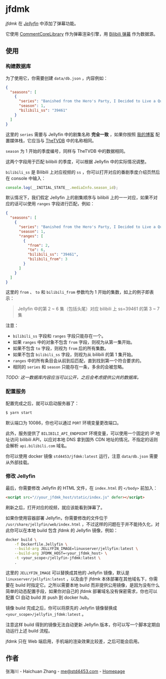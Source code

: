 # jfdmk

_jfdmk_ 在 [_Jellyfin_](https://jellyfin.org/) 中添加了弹幕功能。

它使用 [CommentCoreLibrary](https://github.com/jabbany/CommentCoreLibrary) 作为弹幕渲染引擎，用 [Bilibili 弹幕](https://github.com/SocialSisterYi/bilibili-API-collect/blob/master/danmaku/danmaku_xml.md) 作为数据源。

## 使用

### 构建数据库

为了使用它，你需要创建 `data/db.json` ，内容例如：

```json
{
  "seasons": [
    {
      "series": "Banished from the Hero's Party, I Decided to Live a Quiet Life in the Countryside",
      "season": 1,
      "bilibili_ss": "39461"
    }
  ]
}
```

这里的 `series` 需要与 Jellyfin 中的剧集名称 **完全一致** ，如果你按照 [我的博客](https://blog.std4453.com:444/nas-from-zero-media-part/) 配置媒体栈，它应当与 [TheTVDB](https://thetvdb.com/) 中的名称相同。

`season` 为 1 开始的季度编号，同样与 TheTVDB 中的数据相同。

这两个字段用于匹配 bilibili 的季度，可以根据 Jellyfin 中的实际情况调整。

`bilibili_ss` 是 Bilibili 上对应视频的 `ss` ，你可以打开对应的番剧季度介绍页然后在 console 中输入：

```js
console.log(__INITIAL_STATE__.mediaInfo.season_id);
```

默认情况下，我们假定 Jellyfin 上的剧集顺序与 bilibili 上的一一对应，如果不对应的话可以使用 `ranges` 字段进行匹配，例如：

```json
{
  "seasons": [
    {
      "series": "Banished from the Hero's Party, I Decided to Live a Quiet Life in the Countryside",
      "season": 1,
      "ranges": [
        {
          "from": 2,
          "to": 6,
          "bilibili_ss": "39461",
          "bilibili_from": 3
        }
      ]
    }
  ]
}
```

这里的 `from` 、 `to` 和 `bilibili_from` 参数均为 1 开始的集数，如上的例子即表示：

> Jellyfin 中的第 2 ~ 6 集（包括头尾）对应 bilibili 上 ss=39461 的第 3 ~ 7 集

注意：
- `bilibili_ss` 字段和 `ranges` 字段只能存在一个。
- 如果 `ranges` 中的对象不包含 `from` 字段，则视为从第一集开始。
- 如果不包含 `to` 字段，则视为 `from` 后的所有集数。
- 如果不包含 `bilibili_ss` 字段，则视为从 bilibili 的第 1 集开始。
- `ranges` 中的所有条目会从前到后匹配，直到找到第一个符合要求的。
- 相同的 `series` 和 `season` 只能存在一条，多余的会被忽略。

_TODO: 这一数据库内容应当可以公开，之后会考虑提供公共的数据库。_

### 配置服务

配置完成之后，就可以启动服务器了：

```bash
$ yarn start
```

默认端口为 10086，你也可以通过 `PORT` 环境变量更改端口。

此外，服务提供了 `BILIBILI_API_ENDPOINT` 环境变量，可以使用一个固定的 IP 地址访问 bilibili API，以应对本地 DNS 拿到国外 CDN 地址的情况。不指定的话则会解析 `api.bilibili.com` 域名。

你可以使用 docker 镜像 `std4453/jfdmk:latest` 运行，注意 `data/db.json` 需要从外部挂载。

### 修改 Jellyfin

最后，你需要修改 Jellyfin 的 HTML 文件，在 `index.html` 的 `</body>` 前加入：

```html
<script src="//your_jfdmk_host/static/index.js" defer></script>
```

刷新之后，打开对应的视频，就应该能看到弹幕了。

如果你使用容器部署 Jellyfin，你需要修改的文件位于 `/usr/share/jellyfin/web/index.html` ，不过这样的问题在于并不能持久化，对此你可以在本地 build 包含 jfdmk 的 Jellyfin 镜像，例如：

```bash
docker build \
	-f Dockerfile.Jellyfin \
	--build-arg JELLYFIN_IMAGE=linuxserver/jellyfin:latest \
	--build-arg JFDMK_HOST=<your_jfdmk_host> \
	-t <your_scope>/jellyfin-jfdmk:latest \
	.
```

这里的 `JELLYFIN_IMAGE` 可以替换成其他的 Jellyfin 镜像，默认是 `linuxserver/jellyfin:latest` ，以及由于 jfdmk 本体部署在其他域名下，你需要在 build 时指定它。之所以需要本地 build 而非提供公用镜像，是因为没有什么简单的动态配置手段，如果你对自己的 jfdmk 部署域名没有保密需求，你也可以配置 CI 自动 build 并 push 到 docker hub。

镜像 build 完成之后，你可以将原先的 Jellyfin 镜像替换成 `<your_scope>/jellyfin_jfdmk:latest` 。

注意这样 build 得到的镜像无法自动更新 Jellyfin 版本，你可以写一个脚本定期自动运行上述 build 流程。

jfdmk 只在 Web 端启用，手机端的渲染效果比较差，之后可能会启用。

## 作者

张海川 - Haichuan Zhang - [me@std4453.com](mailto:me@std4453.com) - [Homepage](https://blog.std4453.com:444)
